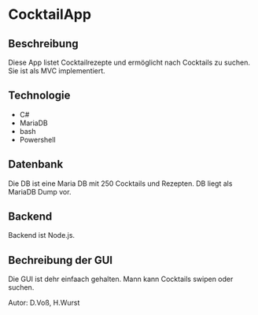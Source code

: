 # CocktailApp

## Beschreibung
Diese App listet Cocktailrezepte und ermöglicht nach Cocktails zu suchen.
Sie ist als MVC implementiert.

## Technologie
- C#
- MariaDB
- bash
- Powershell

## Datenbank

Die DB ist eine Maria DB mit 250 Cocktails und Rezepten.
DB liegt als MariaDB Dump vor.

## Backend

Backend ist Node.js.

## Bechreibung der GUI

Die GUI ist dehr einfaach gehalten.
Mann kann Cocktails swipen oder suchen.

Autor: D.Voß, H.Wurst

